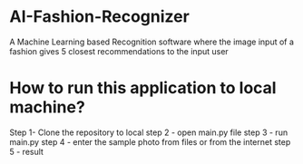 # AI-Fashion-Recognizer

A Machine Learning based Recognition software where the image input of a fashion gives 5 closest recommendations to the input user

# How to run this application to local machine?

Step 1- Clone the repository to local
step 2 - open main.py file
step 3 - run main.py
step 4 -  enter the sample photo from files or from the internet
step 5 - result

